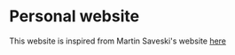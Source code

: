 # Personal website

This website is inspired from Martin Saveski's website [here](https://faculty.washington.edu/msaveski/)
